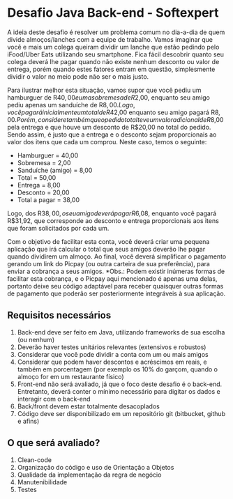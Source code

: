 # Desafio Java Back-end - Softexpert

A ideia deste desafio é resolver um problema comum no dia-a-dia de quem divide almoços/lanches com a equipe de trabalho. Vamos imaginar que você e mais um colega queiram dividir um lanche que estão pedindo pelo iFood/Uber Eats utilizando seu smartphone. Fica fácil descobrir quanto seu colega deverá lhe pagar quando não existe nenhum desconto ou valor de entrega, porém quando estes fatores entram em questão, simplesmente dividir o valor no meio pode não ser o mais justo.

Para ilustrar melhor esta situação, vamos supor que você pediu um hamburguer de R$40,00 e uma sobremesa de R$2,00, enquanto seu amigo pediu apenas um sanduíche de R$8,00. Logo, você pagará inicialmente um total de R$42,00 enquanto seu amigo pagará R$8,00. Porém, considere também que o pedido total teve um valor adicional de R$8,00 pela entrega e que houve um desconto de R$20,00 no total do pedido. Sendo assim, é justo que a entrega e o desconto sejam proporcionais ao valor dos itens que cada um comprou.
Neste caso, temos o seguinte:
* Hamburguer = 40,00
* Sobremesa = 2,00
* Sanduíche (amigo) = 8,00
* Total = 50,00
* Entrega = 8,00
* Desconto = 20,00
* Total a pagar = 38,00

Logo, dos R$38,00, o seu amigo deverá pagar R$6,08, enquanto você pagará R$31,92, que corresponde ao desconto e entrega proporcionais aos itens que foram solicitados por cada um.

Com o objetivo de facilitar esta conta, você deverá criar uma pequena aplicação que irá calcular o total que seus amigos deverão lhe pagar quando dividirem um almoço. Ao final, você deverá simplificar o pagamento gerando um link do Picpay (ou outra carteira de sua preferência), para enviar a cobrança a seus amigos.
*Obs.: Podem existir inúmeras formas de facilitar esta cobrança, e o Picpay aqui mencionado é apenas uma delas, portanto deixe seu código adaptável para receber quaisquer outras formas de pagamento que poderão ser posteriormente integráveis à sua aplicação.

## Requisitos necessários

1. Back-end deve ser feito em Java, utilizando frameworks de sua escolha (ou nenhum)
2. Deverão haver testes unitários relevantes (extensivos e robustos)
3. Considerar que você pode dividir a conta com um ou mais amigos
4. Considerar que podem haver descontos e acréscimos em reais, e também em porcentagem (por exemplo os 10% do garçom, quando o almoço for em um restaurante físico)
5. Front-end não será avaliado, já que o foco deste desafio é o back-end. Entretanto, deverá conter o mínimo necessário para digitar os dados e interagir com o back-end
6. Back/front devem estar totalmente desacoplados
7. Código deve ser disponibilizado em um repositório git (bitbucket, github e afins)

## O que será avaliado?

1. Clean-code
2. Organização do código e uso de Orientação a Objetos
3. Qualidade da implementação da regra de negócio
4. Manutenibilidade
5. Testes
